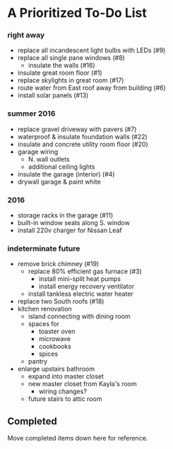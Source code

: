 
# A Prioritized To-Do List

### right away

* replace all incandescent light bulbs with LEDs (#9)
* replace all single pane windows (#8)
    * insulate the walls (#16)
* insulate great room floor (#1)
* replace skylights in great room (#17)
* route water from East roof away from building (#6)
* install solar panels (#13)

### summer 2016

* replace gravel driveway with pavers (#7)
* waterproof & insulate foundation walls (#22)
* insulate and concrete utility room floor (#20)
* garage wiring
    * N. wall outlets
    * additional ceiling lights
* insulate the garage (interior) (#4)
* drywall garage & paint white

### 2016

* storage racks in the garage (#11)
* built-in window seats along S. window
* install 220v charger for Nissan Leaf

### indeterminate future

* remove brick chimney (#19)
    * replace 80% efficient gas furnace (#3)
        * install mini-split heat pumps
        * install energy recovery ventilator
    * install tankless electric water heater
* replace two South roofs (#18)
* kitchen renovation
    * island connecting with dining room
    * spaces for
        * toaster oven
        * microwave
        * cookbooks
        * spices
    * pantry
* enlarge upstairs bathroom
    * expand into master closet
    * new master closet from Kayla's room
        * wiring changes?
    * future stairs to attic room

## Completed

Move completed items down here for reference.
